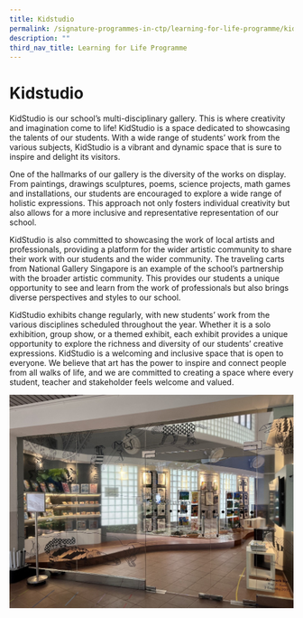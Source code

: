 ```yaml
---
title: Kidstudio
permalink: /signature-programmes-in-ctp/learning-for-life-programme/kidstudio/
description: ""
third_nav_title: Learning for Life Programme
---
```

# Kidstudio

KidStudio is our school’s multi-disciplinary gallery. This is where creativity and imagination come to life! KidStudio is a space dedicated to showcasing the talents of our students. With a wide range of students’ work from the various subjects, KidStudio is a vibrant and dynamic space that is sure to inspire and delight its visitors.

One of the hallmarks of our gallery is the diversity of the works on display. From paintings, drawings sculptures, poems, science projects, math games and installations, our students are encouraged to explore a wide range of holistic expressions. This approach not only fosters individual creativity but also allows for a more inclusive and representative representation of our school.

KidStudio is also committed to showcasing the work of local artists and professionals, providing a platform for the wider artistic community to share their work with our students and the wider community. The traveling carts from National Gallery Singapore is an example of the school’s partnership with the broader artistic community. This provides our students a unique opportunity to see and learn from the work of professionals but also brings diverse perspectives and styles to our school.

KidStudio exhibits change regularly, with new students’ work from the various disciplines scheduled throughout the year. Whether it is a solo exhibition, group show, or a themed exhibit, each exhibit provides a unique opportunity to explore the richness and diversity of our students’ creative expressions. 
KidStudio is a welcoming and inclusive space that is open to everyone. We believe that art has the power to inspire and connect people from all walks of life, and we are committed to creating a space where every student, teacher and stakeholder feels welcome and valued.

![](/images/kidstudio.jpg)